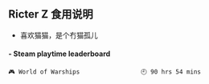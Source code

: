 ## Ricter Z 食用说明
- 喜欢猫猫，是个冇猫孤儿

<!-- steam-box start -->
#### - Steam playtime leaderboard
```text
🎮 World of Warships                 🕘 90 hrs 54 mins
```
<!-- Powered by https://github.com/YouEclipse/steam-box . -->
<!-- steam-box end -->
